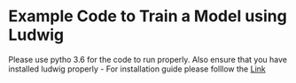 # Example Code to Train a Model using Ludwig

Please use pytho 3.6 for the code to run properly.
Also ensure that you have installed ludwig properly - For installation guide please folllow the [Link](https://github.com/uber/ludwig)